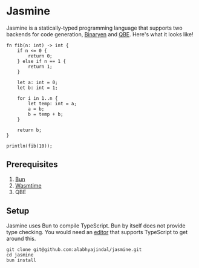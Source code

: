 # Jasmine

Jasmine is a statically-typed programming language that supports two backends for code generation, [Binaryen](https://github.com/WebAssembly/binaryen) and [QBE](https://c9x.me/compile/). Here's what it looks like!

```
fn fib(n: int) -> int {
    if n <= 0 {
        return 0;
    } else if n == 1 {
        return 1;
    } 

    let a: int = 0;
    let b: int = 1;

    for i in 1..n {
        let temp: int = a;
        a = b;
        b = temp + b;
    }
    
    return b;
}

println(fib(10));
```

## Prerequisites

1. [Bun](https://bun.com/)
2. [Wasmtime](https://wasmtime.dev/)
3. QBE


## Setup

Jasmine uses Bun to compile TypeScript. Bun by itself does not provide type checking. You would need an [editor](https://github.com/microsoft/Typescript/wiki/TypeScript-Editor-Support) that supports TypeScript to get around this.

```shell
git clone git@github.com:alabhyajindal/jasmine.git
cd jasmine
bun install
```
